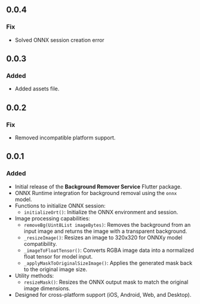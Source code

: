 ## 0.0.4

### Fix
- Solved ONNX session creation error

## 0.0.3

### Added
- Added assets file.

## 0.0.2

### Fix
- Removed incompatible platform support.

## 0.0.1

### Added
- Initial release of the **Background Remover Service** Flutter package.
- ONNX Runtime integration for background removal using the `onnx` model.
- Functions to initialize ONNX session:
  - `initializeOrt()`: Initialize the ONNX environment and session.
- Image processing capabilities:
  - `removeBg(Uint8List imageBytes)`: Removes the background from an input image and returns the image with a transparent background.
  - `_resizeImage()`: Resizes an image to 320x320 for ONNXy model compatibility.
  - `_imageToFloatTensor()`: Converts RGBA image data into a normalized float tensor for model input.
  - `_applyMaskToOriginalSizeImage()`: Applies the generated mask back to the original image size.
- Utility methods:
  - `resizeMask()`: Resizes the ONNX output mask to match the original image dimensions.
- Designed for cross-platform support (iOS, Android, Web, and Desktop).
